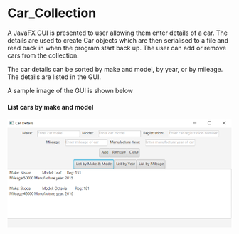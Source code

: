 # Car_Collection

A JavaFX GUI is presented to user allowing them enter details of a car. The details are used to create Car objects which are then serialised to a file and read back in when the program start back up. The user can add or remove cars from the collection.

The car details can be sorted by make and model, by year, or by mileage. The details are listed in the GUI.

A sample image of the GUI is shown below

#### List cars by make and model

![GUI Example](https://github.com/fionn-oreilly/Car_Collection/blob/master/Car%20Example.PNG)
